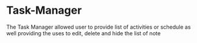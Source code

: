 # Task-Manager
The Task Manager allowed user to provide list of activities or schedule as well providing the uses to edit, delete and hide the list of note   
